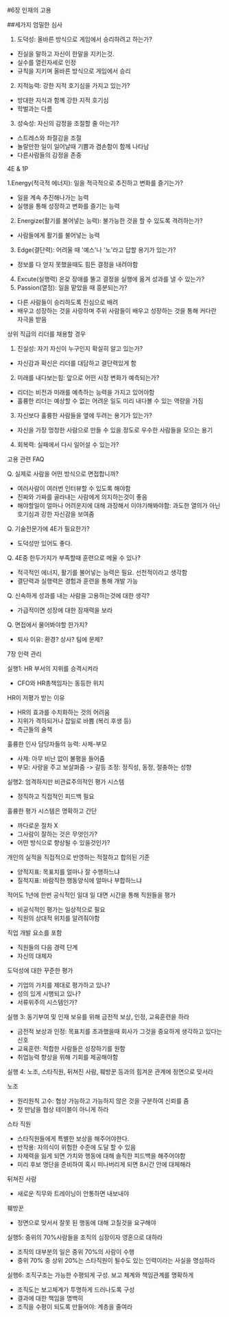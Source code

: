#6장 인재의 고용

##세가지 엄밀한 심사

1. 도덕성: 올바른 방식으로 게임에서 승리하려고 하는가?
- 진실을 말하고 자신이 한말을 지키는것.
- 실수를 열린자세로 인정
- 규칙을 지키며 올바른 방식으로 게임에서 승리
2. 지적능력: 강한 지적 호기심을 가지고 있는가?
- 방대한 지식과 함꼐 강한 지적 호기심
- 학벌과는 다름
3. 성숙성: 자신의 감정을 조절할 줄 아는가?
- 스트레스와 좌절감을 조절
- 놀랄만한 일이 일어날때 기쁨과 겸손함이 함께 나타남
- 다른사람들의 감정을 존중

4E & 1P

1.Energy(적극적 에너지): 일을 적극적으로 추진하고 변화를 즐기는가?
- 일을 계속 추진해나가는 능력
- 실행을 통해 성장하고 변화를 즐기는 능력
2. Energize(활기를 불어넣는 능력): 불가능한 것을 할 수 있도록 격려하는가?
- 사람들에게 활기를 불어넣는 능력
3. Edge(결단력): 어려울 때 '예스'나 '노'라고 답할 용기가 있는가?
- 정보를 다 얻지 못했을때도 힘든 결정을 내려야함
4. Excute(실행력) 온갖 장애를 뚤고 결정을 실행에 옮겨 성과를 낼 수 있는가?
5. Passion(열정): 일을 맡았을 때 흥분되는가?
- 다른 사람들이 승리하도록 진심으로 배려
- 배우고 성장하는 것을 사랑하며 주위 사람들이 배우고 성장하는 것을 통해 커다란 자극을 받음

상위 직급의 리더를 채용할 경우

1. 진실성: 자기 자신이 누구인지 확실히 알고 있는가?
- 자신감과 확신은 리더를 대담하고 결단력있게 함

2. 미래를 내다보는힘: 앞으로 어떤 시장 변화가 예측되는가?
- 리더는 비전과 미래를 예측하는 능력을 가지고 있어야함
- 훌륭한 리더는 예상할 수 없는 어려운 일도 미리 내다볼 수 있는 역량을 가짐

3. 자신보다 훌륭한 사람들을 옆에 두려는 용기가 있는가?
- 자신을 가장 멍청한 사람으로 만들 수 있을 정도로 우수한 사람들을 모으는 용기
4. 회복력: 실패에서 다시 일어설 수 있는가?


고용 관련 FAQ

Q. 실제로 사람을 어떤 방식으로 면접합니까?
- 여러사람이 여러번 인터뷰할 수 있도록 해야함
- 진짜와 가짜를 골라내는 사람에게 의지하는것이 좋음
- 해야할일이 얼마나 어려운지에 대해 과장해서 이야기해봐야함: 과도한 열의가 아닌 호기심과 강한 자신감을 보여줌

Q. 기술전문가에 4E가 필요한가?
- 도덕성만 있어도 좋다.

Q. 4E중 한두가지가 부족할때 훈련으로 메울 수 있나?
- 적극적인 에너지, 활기를 불어넣는 능력은 필요. 선천적이라고 생각함
- 결단력과 실행력은 경험과 훈련을 통해 개발 가능

Q. 신속하게 성과를 내는 사람을 고용하는것에 대한 생각?
- 가급적이면 성장에 대한 잠재력을 보라

Q. 면접에서 물어봐야할 한가지?
- 퇴사 이유: 환경? 상사? 팀에 문제?

7장 인력 관리

실행1: HR 부서의 지위를 승격시켜라
- CFO와 HR총책임자는 동등한 위치

HR이 저평가 받는 이유
- HR의 효과를 수치화하는 것의 어려움
- 지위가 격하되거나 잡일로 바쁨 (복리 후생 등)
- 측근들의 술책

훌륭한 인사 담당자들의 능력: 사제-부모
- 사제: 아무 비난 없이 불평을 들어줌
- 부모: 사랑을 주고 보살펴줌
->  갈등 조정: 정직성, 동정, 절충하는 성향

실행2: 엄격하지만 비관료주의적인 평가 시스템
- 정직하고 직접적인 피드백 필요

훌륭한 평가 시스템은 명확하고 간단
- 까다로운 절차 X
- 그사람이 잘하는 것은 무엇인가?
- 어떤 방식으로 향상될 수 있을것인가?

개인의 실적을 직접적으로 반영하는 적절하고 합의된 기준
- 양적지표: 목표치를 얼마나 잘 수행하느냐
- 질적지표: 바람직한 행동양식에 얼마나 부합하느냐

적어도 1년에 한번 공식적인 일대 일 대면 시간을 통해 직원들을 평가
- 비공식적인 평가는 일상적으로 필요
- 직원의 상대적 위치를 알려줘야함

직업 개발 요소를 포함
- 직원들의 다음 경력 단계
- 자신의 대체자

도덕성에 대한 꾸준한 평가
- 기업의 가치를 제대로 평가하고 있나?
- 성의 있게 시행되고 있나?
- 서류위주의 시스템인가?

실행 3: 동기부여 및 인재 보유를 위해 금전적 보상, 인정, 교육훈련을 하라
- 금전적 보상과 인정: 목표치를 초과했을때 회사가 그것을 중요하게 생각하고 있다는 신호
- 교육훈련: 적합한 사람들은 성장하기를 원함
- 취업능력 향상을 위해 기회를 제공해야함

실행 4: 노조, 스타직원, 뒤쳐진 사람, 훼방꾼 등과의 힘겨운 관계에 정면으로 맞서라

노조
- 원리원칙 고수: 협상 가능하고 가능하지 않은 것을 구분하여 신뢰를 줌
- 첫 만남을 협상 테이블이 아니게 하라

스타 직원
- 스타직원들에게 특별한 보상을 해주어야한다.
- 반작용: 자의식이 위험한 수준에 도달 할 수 있음
- 자제력을 잃게 되면 가치와 행동에 대해 솔직한 피드백을 해주어야함
- 미리 후보 명단을 준비하여 혹시 떠나버리게 되면 8시간 안에 대체해라

뒤쳐진 사람
- 새로운 직무와 트레이닝이 안통하면 내보내야

훼방꾼
- 정면으로 맞서서 잘못 된 행동에 대해 고칠것을 요구해야

실행5: 중위의 70%사람들을 조직의 심장이자 영혼으로 대하라
- 조직의 대부분의 일은 중위 70%의 사람이 수행
- 중위 70% 중 상위 20%는 스타직원이 될수도 있는 인력이라는 사실을 명심하라

실행6: 조직구조는 가능한 수평되게 구성. 보고 체계와 책임관계를 명확하게
- 조직도는 보고체계가 투명하게 드러나도록 구성
- 결과에 대한 책임을 명백히
- 조직을 수평이 되도록 만들어야: 계층을 줄여라
